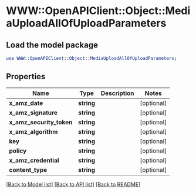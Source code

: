 # WWW::OpenAPIClient::Object::MediaUploadAllOfUploadParameters

## Load the model package
```perl
use WWW::OpenAPIClient::Object::MediaUploadAllOfUploadParameters;
```

## Properties
Name | Type | Description | Notes
------------ | ------------- | ------------- | -------------
**x_amz_date** | **string** |  | [optional] 
**x_amz_signature** | **string** |  | [optional] 
**x_amz_security_token** | **string** |  | [optional] 
**x_amz_algorithm** | **string** |  | [optional] 
**key** | **string** |  | [optional] 
**policy** | **string** |  | [optional] 
**x_amz_credential** | **string** |  | [optional] 
**content_type** | **string** |  | [optional] 

[[Back to Model list]](../README.md#documentation-for-models) [[Back to API list]](../README.md#documentation-for-api-endpoints) [[Back to README]](../README.md)



